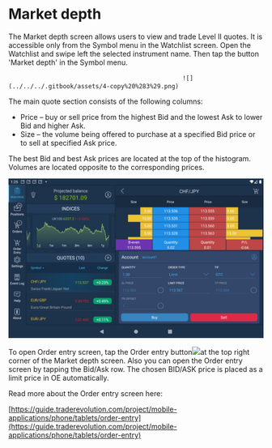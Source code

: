 # Market depth

The Market depth screen allows users to view and trade Level II quotes. It is accessible only from the Symbol menu in the Watchlist screen. Open the Watchlist and swipe left the selected instrument name. Then tap the button 'Market depth' in the Symbol menu.

                                                    ![](../../../.gitbook/assets/4-copy%20%283%29.png) 

The main quote section consists of the following columns:

* Price – buy or sell price from the highest Bid and the lowest Ask to lower Bid and higher Ask.
* Size – the volume being offered to purchase at a specified Bid price or to sell at specified Ask price.

The best Bid and best Ask prices are located at the top of the histogram. Volumes are located opposite to the corresponding prices.

![](../../../.gitbook/assets/md++.png)

To open Order entry screen, tap the Order entry button![](../../../.gitbook/assets/oe%20%282%29.jpg)at the top right corner of the Market depth screen. Also you can open the Order entry screen by tapping the Bid/Ask row. The chosen BID/ASK price is placed as a limit price in OE automatically.

 Read more about the Order entry screen here:

[https://guide.traderevolution.com/project/mobile-applications/phone/tablets/order-entry](https://guide.traderevolution.com/project/mobile-applications/phone/tablets/order-entry)

                  

